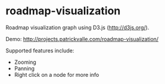 roadmap-visualization
=====================

Roadmap visualization graph using D3.js (http://d3js.org/).

Demo: http://projects.patrickvalle.com/roadmap-visualization/

Supported features include:
 - Zooming
 - Panning
 - Right click on a node for more info
